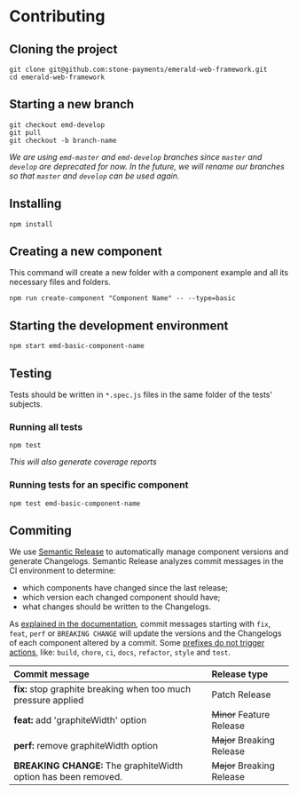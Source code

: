 # Contributing

## Cloning the project

```
git clone git@github.com:stone-payments/emerald-web-framework.git
cd emerald-web-framework
```

## Starting a new branch

```
git checkout emd-develop
git pull
git checkout -b branch-name
```

*We are using `emd-master` and `emd-develop` branches since `master` and `develop` are deprecated for now. In the future, we will rename our branches so that `master` and `develop` can be used again.*

## Installing

```
npm install
```

## Creating a new component

This command will create a new folder with a component example and all its necessary files and folders.

```
npm run create-component "Component Name" -- --type=basic
```

## Starting the development environment

```
npm start emd-basic-component-name
```

## Testing

Tests should be written in `*.spec.js` files in the same folder of the tests' subjects.

### Running all tests

```
npm test
```

*This will also generate coverage reports*

### Running tests for an specific component

```
npm test emd-basic-component-name
```

## Commiting

We use [Semantic Release](https://semantic-release.gitbook.io/semantic-release/) to automatically manage component versions and generate Changelogs. Semantic Release analyzes commit messages in the CI environment to determine:

* which components have changed since the last release;
* which version each changed component should have;
* what changes should be written to the Changelogs.

As [explained in the documentation](https://semantic-release.gitbook.io/semantic-release/#commit-message-format), commit messages starting with `fix`, `feat`, `perf` or `BREAKING CHANGE` will update the versions and the Changelogs of each component altered by a commit. Some [prefixes do not trigger actions](https://github.com/angular/angular/blob/22b96b9/CONTRIBUTING.md#type), like: `build`, `chore`, `ci`, `docs`, `refactor`, `style` and `test`.

| Commit message | Release type |
|:---|:---|
| **fix:** stop graphite breaking when too much pressure applied | Patch Release |
| **feat:** add 'graphiteWidth' option | ~~Minor~~ Feature Release |
| **perf:** remove graphiteWidth option | ~~Major~~ Breaking Release |
| **BREAKING CHANGE:** The graphiteWidth option has been removed. | ~~Major~~ Breaking Release |
